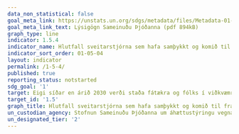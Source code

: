 ```yaml
---
data_non_statistical: false
goal_meta_link: https://unstats.un.org/sdgs/metadata/files/Metadata-01-05-04.pdf
goal_meta_link_text: Lýsigögn Sameinuðu Þjóðanna (pdf 894kB)
graph_type: line
indicator: 1.5.4
indicator_name: Hlutfall sveitarstjórna sem hafa samþykkt og komið til framkvæmda staðbundnum áætlunum um að draga úr áhrifum hamfara í samræmi við innlendar áætlanir um það.
indicator_sort_order: 01-05-04
layout: indicator
permalink: /1-5-4/
published: true
reporting_status: notstarted
sdg_goal: '1'
target: Eigi síðar en árið 2030 verði staða fátækra og fólks í viðkvæmri stöðu styrkt með fyrirbyggjandi aðgerðum til að bregðast við alvarlegum atburðum af völdum loftslagsbreytinga, efnahagslegum eða félagslegum áföllum, umhverfisskaða eða hamförum.
target_id: '1.5'
graph_title: Hlutfall sveitarstjórna sem hafa samþykkt og komið til framkvæmda staðbundnum áætlunum um að draga úr áhrifum hamfara í samræmi við innlendar áætlanir um það.
un_custodian_agency: Stofnun Sameinuðu Þjóðanna um áhættustýringu vegna náttúruhamfara (UNISDR)
un_designated_tier: '2'
---
```

